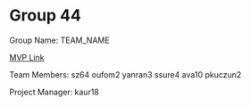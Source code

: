 # Group 44
Group Name: TEAM_NAME

[MVP Link](https://docs.google.com/document/d/1xsrPvBe_NC9N48w7NYFNOcmrh7X11rY6nRhtzhn8yG0/edit?usp=sharing)

Team Members: 
sz64
oufom2
yanran3
ssure4
ava10
pkuczun2

Project Manager: 
kaur18
